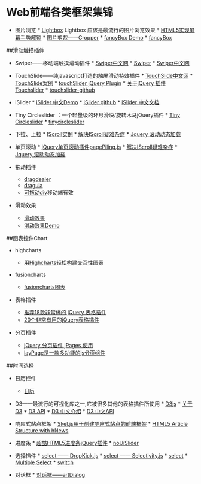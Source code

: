 # Web前端各类框架集锦

* 图片浏览
      * [Lightbox](http://lokeshdhakar.com/projects/lightbox2/#examples) Lightbox 应该是最流行的图片浏览效果
      * [HTML5实现屏幕手势解锁](http://www.alloyteam.com/2015/07/html5-shi-xian-ping-mu-shou-shi-jie-suo/#rd)
      * [图片剪裁——Cropper](http://fengyuanchen.github.io/cropper/)
      * [fancyBox Demo](http://fancyapps.com/fancybox/demo/)
      * [fancyBox](http://fancyapps.com/fancybox/#examples)

##滑动触摸插件
* Swiper——移动端触摸滑动插件
      * [Swiper中文网](http://www.swiper.com.cn/)
      * [Swiper](http://www.idangero.us/swiper/demos/#.VlQpDeyqqkq)
      * [Swiper中文网](http://www.swiper.com.cn/api/index.html)


* TouchSlide——纯javascript打造的触屏滑动特效插件
      * [TouchSlide中文网](http://www.superslide2.com/TouchSlide/)
      * [TouchSlide案例](http://www.superslide2.com/TouchSlide/howToUse.html)
      * [touchSlider jQuery Plugin](http://www.mobilizetoday.com/freebies/touchslider)
      * [关于jQuery 插件 Touchslider](http://www.tuicool.com/articles/bIJ7ry)
      * [touchslider-github](https://github.com/qiqiboy/touchslider)
   
   
* iSlider
      * [iSlider 中文Demo](http://be-fe.github.io/iSlider/demo/)
      * [iSlider github](https://github.com/peunzhang/iSlider)
      * [iSlider 中文文档](https://github.com/BE-FE/iSlider/blob/master/README_Chinese.md)

   
* Tiny Circleslider ：一个轻量级的环形滑块/旋转木马jQuery插件
      * [Tiny Circleslider](http://www.open-open.com/lib/view/open1349583827572.html)
      * [tinycircleslider](http://baijs.com/tinycircleslider/)

   
* 下拉、上拉
      * [IScroll实例](http://www.wglong.com/index/demos/pullDownRefresh/cubiq-iscroll/index.html)
      * [解决IScroll疑难杂症](http://www.cnblogs.com/yexiaochai/p/3764503.html)
      * [Jquery 滚动动态加载](http://www.techug.com/jquery)
   
* 单页滚动
      * [jQuery单页滚动插件pagePiling.js](http://www.jq22.com/jquery-info573)
      * [解决IScroll疑难杂症](http://www.cnblogs.com/yexiaochai/p/3764503.html)
      * [Jquery 滚动动态加载](http://www.techug.com/jquery)   

   
* 拖动插件
    * [dragdealer](http://skidding.github.io/dragdealer/)
    * [dragula](http://bevacqua.github.io/dragula/)
    * [可拖动div](http://touch.code.baidu.com/examples.html)移动端有效

* 滑动效果
    * [滑动效果](http://www.cnblogs.com/sky000/archive/2012/02/23/2364536.html)
    * [滑动效果Demo](http://jikeytang.github.io/slide/06/index.html)



##图表控件Chart
* highcharts
    * [用Highcharts轻松构建交互性图表](http://blog.fens.me/tag/grunt/)

* fusioncharts
    * [fusioncharts图表](http://www.fusioncharts.com/)


* 表格插件
    * [推荐18款非常棒的 jQuery 表格插件](http://www.cnblogs.com/lhb25/archive/2011/04/10/jquery-table-plugin.html) 
    * [20个非常有用的jQuery表格插件](http://www.iteye.com/news/21050)


* 分页插件
    * [jQuery 分页插件 jPages 使用](http://blog.csdn.net/leixiaohua1020/article/details/12650563) 
    * [layPage是一款多功能的js分页组件](http://laypage.layui.com/)


##时间选择
* 日历控件
    * [日历](http://codepen.io/Yingkx/pen/gaPyJR)


* D3——最流行的可视化库之一,它被很多其他的表格插件所使用
      * [D3js](http://d3js.org/)
      * [关于D3](http://www.netfoucs.com/article/zhang__tianxu/62244.html)
      * [D3 API](https://github.com/mbostock/d3/wiki/API-Reference)
      * [D3 中文介绍](https://github.com/mbostock/d3/wiki/CN-Home)
      * [D3 中文API](https://github.com/mbostock/d3/wiki/Api-%E5%8F%82%E8%80%83)


* 响应式站点框架
      * [Skel.js用于创建响应式站点的前端框架](http://www.uedsc.com/skel-js.html)
      * [HTML5 Article Structure with hNews](https://css-tricks.com/snippets/html/html5-article-structure-with-hnews/)


* 进度条
      * [超酷HTML5进度条jQuery插件](http://www.gbtags.com/technology/democenter/20120619jquery-plugin-percentageloader/index.html) 
      * [noUiSlider](http://refreshless.com/nouislider/examples/)


* 选择插件
      * [select —— DropKick.js](http://robdel12.github.io/DropKick/) 
      * [select —— Selectivity.js](http://arendjr.github.io/selectivity/)
      * [select](https://select2.github.io/examples.html)
      * [Multiple Select](http://wenzhixin.net.cn/p/multiple-select/docs/#the-basics1)
      * [switch](http://abpetkov.github.io/switchery/)


* 对话框
      * [对话框——artDialog](http://aui.github.io/artDialog/doc/index.html#quickref-basic) 
